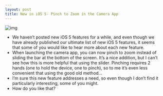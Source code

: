 ```yaml
---
layout: post
title: New in iOS 5- Pinch to Zoom in the Camera App
---
```

![img](http://media.idownloadblog.com/wp-content/uploads/2011/06/Pinch-to-Zoom-iOS-5.png)
* We haven’t posted new iOS 5 features for a while, and even though we have already published our ultimate list of new iOS 5 features, it seems that some of you would like to hear more about each new feature.
* When launching the camera app, you can now pinch to zoom instead of sliding the bar at the bottom of the screen. It’s a nice addition, but I can’t see how this is more helpful that using the slider. Pinching requires 2 hands (one to hold the device, one to pinch), so to me it’s even less convenient that using the good old method…
* I’m sure this new feature addresses a need, so even though I don’t find it particularly interesting, some of you might.
* How do you like that?

